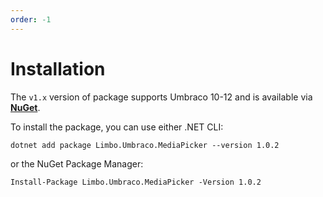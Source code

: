```yaml
---
order: -1
---
```


# Installation

The `v1.x` version of package supports Umbraco 10-12 and is available via [**NuGet**][NuGetPackage].

To install the package, you can use either .NET CLI:

```
dotnet add package Limbo.Umbraco.MediaPicker --version 1.0.2
```

or the NuGet Package Manager:

```
Install-Package Limbo.Umbraco.MediaPicker -Version 1.0.2
```

[NuGetPackage]: https://www.nuget.org/packages/Limbo.Umbraco.MediaPicker